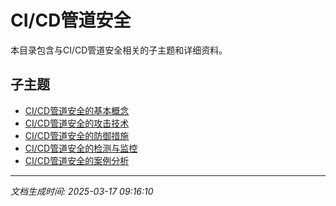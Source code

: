 # CI/CD管道安全

本目录包含与CI/CD管道安全相关的子主题和详细资料。

## 子主题

- [CI/CD管道安全的基本概念](ci-cd-security/basic-concepts.md)
- [CI/CD管道安全的攻击技术](ci-cd-security/attack-techniques.md)
- [CI/CD管道安全的防御措施](ci-cd-security/defense-measures.md)
- [CI/CD管道安全的检测与监控](ci-cd-security/detection-monitoring.md)
- [CI/CD管道安全的案例分析](ci-cd-security/case-studies.md)

---

*文档生成时间: 2025-03-17 09:16:10*
